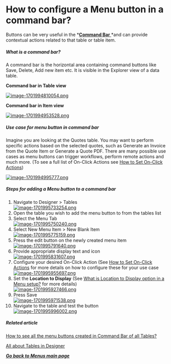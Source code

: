 # How to configure a Menu button in a command bar?

Buttons can be very useful in the *[**Command Bar** ](https://docs.rapidplatform.com/books/glossary/page/command-bar)*and can provide contextual actions related to that table or table item.

##### What is a command bar?

A command bar is the horizontal area containing command buttons like Save, Delete, Add new item etc. It is visible in the Explorer view of a data table.

**Command bar in Table view**

[![image-1701994810054.png](https://docs.rapidplatform.com/uploads/images/gallery/2023-12/scaled-1680-/F91W484K9Qz9uFXu-image-1701994810054.png)](https://docs.rapidplatform.com/uploads/images/gallery/2023-12/F91W484K9Qz9uFXu-image-1701994810054.png)

**Command bar in Item view**

[![image-1701994953528.png](https://docs.rapidplatform.com/uploads/images/gallery/2023-12/scaled-1680-/lTaN1tSmA1HoyTS4-image-1701994953528.png)](https://docs.rapidplatform.com/uploads/images/gallery/2023-12/lTaN1tSmA1HoyTS4-image-1701994953528.png)

##### Use case for menu button in command bar

Imagine you are looking at the Quotes table. You may want to perform specific actions based on the selected quotes, such as Generate an Invoice from the Quote Item or Generate a Quote PDF. There are many possible use cases as menu buttons can trigger workflows, perform remote actions and much more. (To see a full list of On-Click Actions see [How to Set On-Click Actions](https://docs.rapidplatform.com/books/experiences/page/how-to-set-on-click-action-for-a-menu-item))

[![image-1701994995777.png](https://docs.rapidplatform.com/uploads/images/gallery/2023-12/scaled-1680-/h4RjC3w8KTMqgFDJ-image-1701994995777.png)](https://docs.rapidplatform.com/uploads/images/gallery/2023-12/h4RjC3w8KTMqgFDJ-image-1701994995777.png)

##### Steps for adding a Menu button to a command bar

1. Navigate to Designer &gt; Tables  
    [![image-1701995733254.png](https://docs.rapidplatform.com/uploads/images/gallery/2023-12/scaled-1680-/sA5NoKMYXcIr4UrC-image-1701995733254.png)](https://docs.rapidplatform.com/uploads/images/gallery/2023-12/sA5NoKMYXcIr4UrC-image-1701995733254.png)
2. Open the table you wish to add the menu button to from the tables list
3. Select the Menu Tab  
    [![image-1701995750240.png](https://docs.rapidplatform.com/uploads/images/gallery/2023-12/scaled-1680-/7NPiPfh1i2PzCsUC-image-1701995750240.png)](https://docs.rapidplatform.com/uploads/images/gallery/2023-12/7NPiPfh1i2PzCsUC-image-1701995750240.png)
4. Select New Menu Item &gt; New Blank Item  
    [![image-1701995775159.png](https://docs.rapidplatform.com/uploads/images/gallery/2023-12/scaled-1680-/AQ2ttUplofvM0lWr-image-1701995775159.png)](https://docs.rapidplatform.com/uploads/images/gallery/2023-12/AQ2ttUplofvM0lWr-image-1701995775159.png)
5. Press the edit button on the newly created menu item  
    [![image-1701995791640.png](https://docs.rapidplatform.com/uploads/images/gallery/2023-12/scaled-1680-/IjwJiSqlqDUtcmvI-image-1701995791640.png)](https://docs.rapidplatform.com/uploads/images/gallery/2023-12/IjwJiSqlqDUtcmvI-image-1701995791640.png)
6. Provide appropriate display text and icon  
    [![image-1701995831607.png](https://docs.rapidplatform.com/uploads/images/gallery/2023-12/scaled-1680-/s8TRmBDOIQL7E7VD-image-1701995831607.png)](https://docs.rapidplatform.com/uploads/images/gallery/2023-12/s8TRmBDOIQL7E7VD-image-1701995831607.png)
7. Configure your desired On-Click Action (See [How to Set On-Click Actions](https://docs.rapidplatform.com/books/experiences/page/how-to-set-on-click-action-for-a-menu-item) for more details on how to configure these for your use case  
    [![image-1701995955697.png](https://docs.rapidplatform.com/uploads/images/gallery/2023-12/scaled-1680-/Lh1GJXHUYAjaJ5Ku-image-1701995955697.png)](https://docs.rapidplatform.com/uploads/images/gallery/2023-12/Lh1GJXHUYAjaJ5Ku-image-1701995955697.png)
8. Set the **Location to Display** (See [What is Location to Display option in a Menu setup?](https://docs.rapidplatform.com/books/experiences/page/what-is-location-to-display-option-in-a-menu-setup) for more details)  
    [![image-1701995927466.png](https://docs.rapidplatform.com/uploads/images/gallery/2023-12/scaled-1680-/CaOT05rKwUu86A7U-image-1701995927466.png)](https://docs.rapidplatform.com/uploads/images/gallery/2023-12/CaOT05rKwUu86A7U-image-1701995927466.png)
9. Press Save  
    [![image-1701995971538.png](https://docs.rapidplatform.com/uploads/images/gallery/2023-12/scaled-1680-/OW2sfJcBA1XsKXjz-image-1701995971538.png)](https://docs.rapidplatform.com/uploads/images/gallery/2023-12/OW2sfJcBA1XsKXjz-image-1701995971538.png)
10. Navigate to the table and test the button  
    [![image-1701995996002.png](https://docs.rapidplatform.com/uploads/images/gallery/2023-12/scaled-1680-/8tcpYOWztiCRiNhq-image-1701995996002.png)](https://docs.rapidplatform.com/uploads/images/gallery/2023-12/8tcpYOWztiCRiNhq-image-1701995996002.png)

##### **Related article**

[How to see all the menu buttons created in Command Bar of all Tables?](https://docs.rapidplatform.com/books/experiences/page/where-to-find-a-list-of-all-menu-buttons-created-for-command-bars-across-data-tables "Where to find a list of all Menu buttons created for Command Bars across data tables?")

[All about Tables in Designer](https://docs.rapidplatform.com/books/experiences/page/all-about-tables-in-designer "All about Tables in Designer")

[***Go back to Menus main page***](https://docs.rapidplatform.com/books/experiences/page/all-about-menus-in-dezigna "All about Menus in Dezigna")